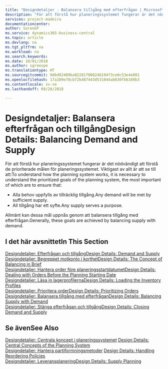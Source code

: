 ```yaml
---
title: "Designdetaljer - Balansera tillgång med efterfrågan | Microsoft Docs"
description: "För att förstå hur planeringssystemet fungerar är det nödvändigt att förstå de prioriterade målen för planeringssystemet. Viktigast av allt är att se till att alla behov ska uppfyllas av tillräcklig försörjning och leverans har en funktion för att förstå hur planeringssystemet fungerar."
services: project-madeira
documentationcenter: 
author: SorenGP
ms.service: dynamics365-business-central
ms.topic: article
ms.devlang: na
ms.tgt_pltfrm: na
ms.workload: na
ms.search.keywords: 
ms.date: 10/01/2018
ms.author: sgroespe
ms.translationtype: HT
ms.sourcegitcommit: 9dbd92409ba02281f008246194f3ce0c53e4e001
ms.openlocfilehash: 17a189e78cbf2b487443d531044ab030fb6169b3
ms.contentlocale: sv-se
ms.lasthandoff: 09/28/2018

---
```

# <a name="design-details-balancing-demand-and-supply"></a><span data-ttu-id="ebe66-103">Designdetaljer: Balansera efterfrågan och tillgång</span><span class="sxs-lookup"><span data-stu-id="ebe66-103">Design Details: Balancing Demand and Supply</span></span>
<span data-ttu-id="ebe66-104">För att förstå hur planeringssystemet fungerar är det nödvändigt att förstå de prioriterade målen för planeringssystemet. Viktigast av allt är att se till att:</span><span class="sxs-lookup"><span data-stu-id="ebe66-104">To understand how the planning system works, it is necessary to understand the prioritized goals of the planning system, the most important of which are to ensure that:</span></span>  

- <span data-ttu-id="ebe66-105">Alla behov uppfylls av tillräcklig tillgång.</span><span class="sxs-lookup"><span data-stu-id="ebe66-105">Any demand will be met by sufficient supply.</span></span>  
- <span data-ttu-id="ebe66-106">All tillgång har ett syfte.</span><span class="sxs-lookup"><span data-stu-id="ebe66-106">Any supply serves a purpose.</span></span>  

 <span data-ttu-id="ebe66-107">Allmänt kan dessa mål uppnås genom att balansera tillgång med efterfrågan.</span><span class="sxs-lookup"><span data-stu-id="ebe66-107">Generally, these goals are achieved by balancing supply with demand.</span></span>  

## <a name="in-this-section"></a><span data-ttu-id="ebe66-108">I det här avsnittet</span><span class="sxs-lookup"><span data-stu-id="ebe66-108">In This Section</span></span>  
[<span data-ttu-id="ebe66-109">Designdetaljer: Efterfrågan och tillgång</span><span class="sxs-lookup"><span data-stu-id="ebe66-109">Design Details: Demand and Supply</span></span>](design-details-demand-and-supply.md)  
[<span data-ttu-id="ebe66-110">Designdetaljer: Begreppet motkonto i korthet</span><span class="sxs-lookup"><span data-stu-id="ebe66-110">Design Details: The Concept of Balancing in Brief</span></span>](design-details-the-concept-of-balancing-in-brief.md)  
[<span data-ttu-id="ebe66-111">Designdetaljer: Hantera order före planeringsstartdatumet</span><span class="sxs-lookup"><span data-stu-id="ebe66-111">Design Details: Dealing with Orders Before the Planning Starting Date</span></span>](design-details-dealing-with-orders-before-the-planning-starting-date.md)  
[<span data-ttu-id="ebe66-112">Designdetaljer: Läsa in lagerprofilerna</span><span class="sxs-lookup"><span data-stu-id="ebe66-112">Design Details: Loading the Inventory Profiles</span></span>](design-details-loading-the-inventory-profiles.md)  
[<span data-ttu-id="ebe66-113">Designdetaljer: Prioritera order</span><span class="sxs-lookup"><span data-stu-id="ebe66-113">Design Details: Prioritizing Orders</span></span>](design-details-prioritizing-orders.md)  
[<span data-ttu-id="ebe66-114">Designdetaljer: Balansera tillgång med efterfrågan</span><span class="sxs-lookup"><span data-stu-id="ebe66-114">Design Details: Balancing Supply with Demand</span></span>](design-details-balancing-supply-with-demand.md)  
[<span data-ttu-id="ebe66-115">Designdetaljer: Stänga efterfrågan och tillgång</span><span class="sxs-lookup"><span data-stu-id="ebe66-115">Design Details: Closing Demand and Supply</span></span>](design-details-closing-demand-and-supply.md)  

## <a name="see-also"></a><span data-ttu-id="ebe66-116">Se även</span><span class="sxs-lookup"><span data-stu-id="ebe66-116">See Also</span></span>  
 <span data-ttu-id="ebe66-117">[Designdetaljer: Centrala koncept i planeringssystemet](design-details-central-concepts-of-the-planning-system.md) </span><span class="sxs-lookup"><span data-stu-id="ebe66-117">[Design Details: Central Concepts of the Planning System](design-details-central-concepts-of-the-planning-system.md) </span></span>  
 <span data-ttu-id="ebe66-118">[Designdetaljer: Hantera partiformningsmetoder](design-details-handling-reordering-policies.md) </span><span class="sxs-lookup"><span data-stu-id="ebe66-118">[Design Details: Handling Reordering Policies](design-details-handling-reordering-policies.md) </span></span>  
 [<span data-ttu-id="ebe66-119">Designdetaljer: Leveransplanering</span><span class="sxs-lookup"><span data-stu-id="ebe66-119">Design Details: Supply Planning</span></span>](design-details-supply-planning.md)

